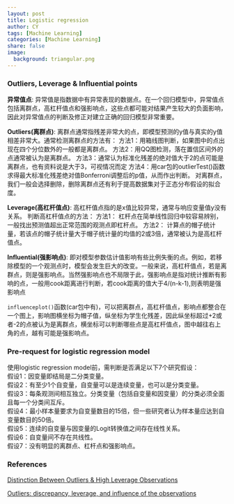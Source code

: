 ```yaml
---
layout: post
title: Logistic regression 
author: CY
tags: [Machine Learning]
categories: [Machine Learning]
share: false
image:
  background: triangular.png
---
```




### Outliers, Leverage & Influential points 

**异常值点**: 异常值是指数据中有异常表现的数据点。在一个回归模型中，异常值点包括离群点，高杠杆值点和强影响点，这些点都可能对结果产生较大的负面影响，因此对异常值点的判断及修正对建立正确的回归模型非常重要。

**Outliers(离群点)**: 离群点通常指残差非常大的点，即模型预测的y值与真实的y值相差非常大。通常检测离群点的方法有：
方法1：用箱线图判断，如果图中的点出现在四个分位数外的一般都是离群点。
方法2：用QQ图检测，落在置信区间外的点通常被认为是离群点。
方法3：通常认为标准化残差的绝对值大于2的点可能是离群点，也有资料说是大于3，可视情况而定
方法4：用car包的outlierTest()函数求得最大标准化残差绝对值Bonferroni调整后的p值，从而作出判断。
对离群点，我们一般会选择删除，删除离群点还有利于提高数据集对于正态分布假设的拟合度。

**Leverage(高杠杆值点)**: 高杠杆值点指的是x值比较异常，通常与响应变量值y没有关系。
判断高杠杆值点的方法：
方法1： 杠杆点在简单线性回归中较容易辨别，一般找出预测值超出正常范围的观测点即杠杆点。
方法2： 计算点的帽子统计量，若该点的帽子统计量大于帽子统计量的均值的2或3倍，通常被认为是高杠杆值点。

**Influential(强影响点)**:  即对模型参数估计值影响有些比例失衡的点。例如，若移除模型的一个观测点时，模型会发生巨大的改变。一般来说，高杠杆值点，若是离群点，则是强影响点。当然强影响点也不局限于此，强影响点是指对统计推断有影响的点，一般用cook距离进行判断，若cook距离的值大于4/(n-k-1),则表明是强影响点

`influenceplot()`函数(car包中有)，可以把离群点，高杠杆值点，影响点都整合在一个图上，影响图横坐标为帽子值，纵坐标为学生化残差，因此纵坐标超过+2或者-2的点被认为是离群点，横坐标可以判断哪些点是高杠杆值点，图中越往右上角的点，越有可能是强影响点。



### Pre-request for logistic regression model

使用logistic regression model前，需判断是否满足以下7个研究假设：   
假设1：因变量即结局是二分类变量。      
假设2：有至少1个自变量，自变量可以是连续变量，也可以是分类变量。   
假设3：每条观测间相互独立。分类变量（包括自变量和因变量）的分类必须全面且每一个分类间互斥。   
假设4：最小样本量要求为自变量数目的15倍，但一些研究者认为样本量应达到自变量数目的50倍。   
假设5：连续的自变量与因变量的Logit转换值之间存在线性关系。   
假设6：自变量间不存在共线性。   
假设7：没有明显的离群点、杠杆点和强影响点。   











### References 

[Distinction Between Outliers & High Leverage Observations](https://onlinecourses.science.psu.edu/stat501/node/337)

[Outliers: discrepancy, leverage, and influence of the observations](https://learnche.org/pid/least-squares-modelling/outliers-discrepancy-leverage-and-influence-of-the-observations)